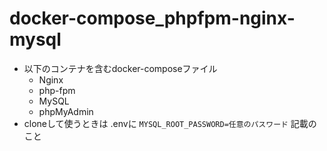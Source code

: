 # docker-compose_phpfpm-nginx-mysql
- 以下のコンテナを含むdocker-composeファイル
  - Nginx
  - php-fpm
  - MySQL
  - phpMyAdmin
- cloneして使うときは .envに `MYSQL_ROOT_PASSWORD=任意のパスワード` 記載のこと